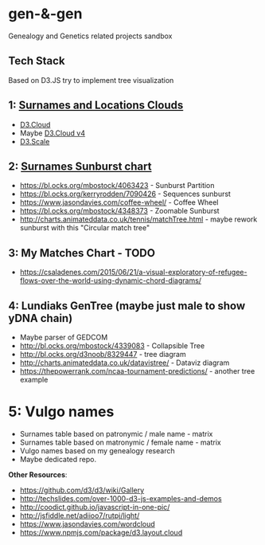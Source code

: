 # gen-&-gen #
Genealogy and Genetics related projects sandbox

## Tech Stack
Based on D3.JS try to implement tree visualization

## 1: [Surnames and Locations Clouds](https://alundiak.github.io/gen-and-gen/clouds)

- [D3.Cloud](https://github.com/jasondavies/d3-cloud)
- Maybe [D3.Cloud v4](https://www.npmjs.com/package/d3-v4-cloud)
- [D3.Scale](https://github.com/d3/d3-scale)

## 2: [Surnames Sunburst chart](https://alundiak.github.io/gen-and-gen/sunburst)
- https://bl.ocks.org/mbostock/4063423 - Sunburst Partition
- https://bl.ocks.org/kerryrodden/7090426 - Sequences sunburst
- https://www.jasondavies.com/coffee-wheel/ - Coffee Wheel
- https://bl.ocks.org/mbostock/4348373 - Zoomable Sunburst
- http://charts.animateddata.co.uk/tennis/matchTree.html - maybe rework sunburst with this "Circular match tree"

## 3: My Matches Chart - TODO
- https://csaladenes.com/2015/06/21/a-visual-exploratory-of-refugee-flows-over-the-world-using-dynamic-chord-diagrams/

## 4: Lundiaks GenTree  (maybe just male to show yDNA chain)
- Maybe parser of GEDCOM
- http://bl.ocks.org/mbostock/4339083 - Collapsible Tree
- http://bl.ocks.org/d3noob/8329447 - tree diagram
- http://charts.animateddata.co.uk/datavistree/ - Dataviz diagram
- https://thepowerrank.com/ncaa-tournament-predictions/ - another tree example

# 5: Vulgo names
- Surnames table based on patronymic / male name - matrix
- Surnames table based on matronymic / female name - matrix
- Vulgo names based on my genealogy research
- Maybe dedicated repo.

**Other Resources**:
- https://github.com/d3/d3/wiki/Gallery
- http://techslides.com/over-1000-d3-js-examples-and-demos
- http://coodict.github.io/javascript-in-one-pic/
- http://jsfiddle.net/adiioo7/rutpj/light/
- https://www.jasondavies.com/wordcloud
- https://www.npmjs.com/package/d3.layout.cloud
